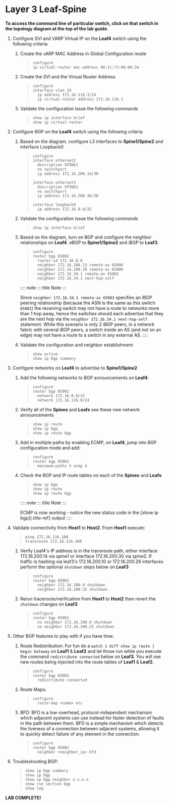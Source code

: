 # Layer 3 Leaf-Spine

**To access the command line of particular switch, click on that switch
in the topology diagram at the top of the lab guide.**

1.  Configure SVI and VARP Virtual IP on the **Leaf4** switch using the
    following criteria

    1.  Create the vARP MAC Address in Global Configuration mode

        > ``` text
        > configure
        > ip virtual-router mac-address 00:1c:73:00:00:34
        > ```

    2.  Create the SVI and the Virtual Router Address

        > ``` text
        > configure
        > interface vlan 34
        >   ip address 172.16.116.3/24
        >   ip virtual-router address 172.16.116.1
        > ```

    3.  Validate the configuration issue the following commands

        > ``` text
        > show ip interface brief
        > show ip virtual-router
        > ```

2.  Configure BGP on the **Leaf4** switch using the following criteria

    1.  Based on the diagram, configure L3 interfaces to
        **Spine1/Spine2** and interface Loopback0

        > ``` text
        > configure
        > interface ethernet2
        >   description SPINE1
        >   no switchport
        >   ip address 172.16.200.14/30
        >
        > interface ethernet3
        >   description SPINE2
        >   no switchport
        >   ip address 172.16.200.30/30
        >
        > interface loopback0
        >   ip address 172.16.0.6/32
        > ```

    2.  Validate the configuration issue the following commands

        > ``` text
        > show ip interface brief
        > ```

    3.  Based on the diagram, turn on BGP and configure the neighbor
        relationships on **Leaf4**. eBGP to **Spine1/Spine2** and iBGP
        to **Leaf3**.

        > ``` text
        > configure
        > router bgp 65002
        >   router-id 172.16.0.6
        >   neighbor 172.16.200.13 remote-as 65000
        >   neighbor 172.16.200.29 remote-as 65000
        >   neighbor 172.16.34.1 remote-as 65002
        >   neighbor 172.16.34.1 next-hop-self
        > ```

        :::: note
        ::: title
        Note
        :::

        Since `neighbor 172.16.34.1 remote-as 65002` specifies an iBGP
        peering relationship (because the ASN is the same as this switch
        `65002`) the receiving switch may not have a route to networks
        more than 1 hop away, hence the switches should each advertise
        that they are the next hop via the
        `neighbor 172.16.34.1 next-hop-self` statement. While this
        scenario is only 2 iBGP peers, in a network fabric with several
        iBGP peers, a switch inside an AS (and not on an edge) may not
        have a route to a switch in any external AS.
        ::::

    4.  Validate the configuration and neighbor establishment

        > ``` text
        > show active
        > show ip bgp summary
        > ```

3.  Configure networks on **Leaf4** to advertise to **Spine1/Spine2**

    1.  Add the following networks to BGP announcements on **Leaf4**:

        > ``` text
        > configure
        > router bgp 65002
        >   network 172.16.0.6/32
        >   network 172.16.116.0/24
        > ```

    2.  Verify all of the **Spines** and **Leafs** see these new network
        announcements

        > ``` text
        > show ip route
        > show ip bgp
        > show ip route bgp
        > ```

    3.  Add in multiple paths by enabling ECMP, on **Leaf4**, jump into
        BGP configuration mode and add:

        > ``` text
        > configure
        > router bgp 65002
        >   maximum-paths 4 ecmp 4
        > ```

    4.  Check the BGP and IP route tables on each of the **Spines** and
        **Leafs**

        > ``` text
        > show ip bgp
        > show ip route
        > show ip route bgp
        > ```

        :::: note
        ::: title
        Note
        :::

        ECMP is now working - notice the new status code in the [show ip
        bgp]{.title-ref} output
        ::::

4.  Validate connectivity from **Host1** to **Host2**. From **Host1**
    execute:

    > ``` text
    > ping 172.16.116.100
    > traceroute 172.16.116.100
    > ```

    1.  Verify Leaf4\'s IP address is in the traceroute path, either
        interface 172.16.200.14 via spine1 or interface 172.16.200.30
        via spine2. If traffic is hashing via leaf3\'s 172.16.200.10 or
        172.16.200.26 interfaces perform the optional `shutdown` steps
        below on **Leaf3**

        > ``` text
        > configure
        > router bgp 65002
        >   neighbor 172.16.200.9 shutdown
        >   neighbor 172.16.200.25 shutdown
        > ```

    2.  Rerun traceroute/verification from **Host1** to **Host2** then
        revert the `shutdown` changes on **Leaf3**

        > ``` text
        > configure
        > router bgp 65002
        >   no neighbor 172.16.200.9 shutdown
        >   no neighbor 172.16.200.25 shutdown
        > ```

5.  Other BGP features to play with if you have time:

    1.  Route Redistribution: For fun do a
        `watch 1 diff show ip route | begin Gateway` on **Leaf1** &
        **Leaf2** and let those run while you execute the command
        `redistribute connected` below on **Leaf3**. You will see new
        routes being injected into the route tables of **Leaf1** &
        **Leaf2**.

        > ``` text
        > configure
        > router bgp 65002
        >   redistribute connected
        > ```

    2.  Route Maps:

        > ``` text
        > configure
        >   route-map <name> etc
        > ```

    3.  BFD: BFD is a low-overhead, protocol-independent mechanism which
        adjacent systems can use instead for faster detection of faults
        in the path between them. BFD is a simple mechanism which
        detects the liveness of a connection between adjacent systems,
        allowing it to quickly detect failure of any element in the
        connection.

        > ``` text
        > configure
        > router bgp 65002
        >   neighbor <neighbor_ip> bfd
        > ```

6.  Troubleshooting BGP:

    > ``` text
    > show ip bgp summary
    > show ip bgp
    > show ip bgp neighbor x.x.x.x
    > show run section bgp
    > show log
    > ```

**LAB COMPLETE!**
